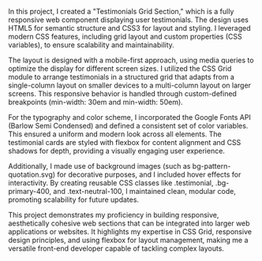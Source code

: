 In this project, I created a "Testimonials Grid Section," which is a fully responsive web component displaying user testimonials. The design uses HTML5 for semantic structure and CSS3 for layout and styling. I leveraged modern CSS features, including grid layout and custom properties (CSS variables), to ensure scalability and maintainability.

The layout is designed with a mobile-first approach, using media queries to optimize the display for different screen sizes. I utilized the CSS Grid module to arrange testimonials in a structured grid that adapts from a single-column layout on smaller devices to a multi-column layout on larger screens. This responsive behavior is handled through custom-defined breakpoints (min-width: 30em and min-width: 50em).

For the typography and color scheme, I incorporated the Google Fonts API (Barlow Semi Condensed) and defined a consistent set of color variables. This ensured a uniform and modern look across all elements. The testimonial cards are styled with flexbox for content alignment and CSS shadows for depth, providing a visually engaging user experience.

Additionally, I made use of background images (such as bg-pattern-quotation.svg) for decorative purposes, and I included hover effects for interactivity. By creating reusable CSS classes like .testimonial, .bg-primary-400, and .text-neutral-100, I maintained clean, modular code, promoting scalability for future updates.

This project demonstrates my proficiency in building responsive, aesthetically cohesive web sections that can be integrated into larger web applications or websites. It highlights my expertise in CSS Grid, responsive design principles, and using flexbox for layout management, making me a versatile front-end developer capable of tackling complex layouts.
